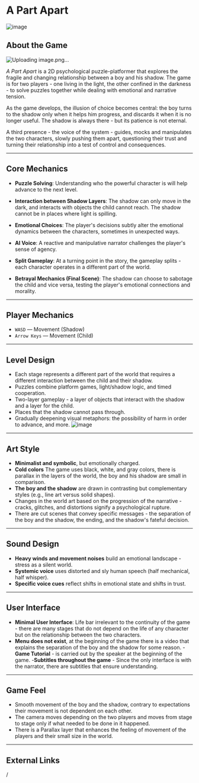 # A Part Apart
![image](https://github.com/user-attachments/assets/617b2ebc-ba06-4e58-ae75-269ec043588c)

## About the Game  
![Uploading image.png…]()

*A Part Apart* is a 2D psychological puzzle-platformer that explores the fragile and changing relationship between a boy and his shadow. The game is for two players - one living in the light, the other confined in the darkness - to solve puzzles together while dealing with emotional and narrative tension.

As the game develops, the illusion of choice becomes central: the boy turns to the shadow only when it helps him progress, and discards it when it is no longer useful. The shadow is always there - but its patience is not eternal.

A third presence - the voice of the system - guides, mocks and manipulates the two characters, slowly pushing them apart, questioning their trust and turning their relationship into a test of control and consequences.

---

## Core Mechanics
- **Puzzle Solving**: Understanding who the powerful character is will help advance to the next level.

- **Interaction between Shadow Layers**: The shadow can only move in the dark, and interacts with objects the child cannot reach. The shadow cannot be in places where light is spilling.

- **Emotional Choices**: The player's decisions subtly alter the emotional dynamics between the characters, sometimes in unexpected ways.

- **AI Voice**: A reactive and manipulative narrator challenges the player's sense of agency.

- **Split Gameplay**: At a turning point in the story, the gameplay splits - each character operates in a different part of the world.

- **Betrayal Mechanics (Final Scene)**: The shadow can choose to sabotage the child and vice versa, testing the player's emotional connections and morality.
---

## Player Mechanics
- `WASD` — Movement (Shadow)
- `Arrow Keys` — Movement (Child)
---

## Level Design
- Each stage represents a different part of the world that requires a different interaction between the child and their shadow.
- Puzzles combine platform games, light/shadow logic, and timed cooperation.
- Two-layer gameplay - a layer of objects that interact with the shadow and a layer for the child.
- Places that the shadow cannot pass through.
- Gradually deepening visual metaphors: the possibility of harm in order to advance, and more.
![image](https://github.com/user-attachments/assets/e9f67926-3d1a-4ccd-92cb-a7117e68da2c)

---

## Art Style
- **Minimalist and symbolic**, but emotionally charged.
- **Cold colors** The game uses black, white, and gray colors, there is parallax in the layers of the world, the boy and his shadow are small in comparison.
- **The boy and the shadow** are drawn in contrasting but complementary styles (e.g., line art versus solid shapes).
- Changes in the world art based on the progression of the narrative - cracks, glitches, and distortions signify a psychological rupture.
- There are cut scenes that convey specific messages - the separation of the boy and the shadow, the ending, and the shadow's fateful decision.
---

## Sound Design
- **Heavy winds and movement noises** build an emotional landscape - stress as a silent world.
- **Systemic voice** uses distorted and sly human speech (half mechanical, half whisper).
- **Specific voice cues** reflect shifts in emotional state and shifts in trust.
---

## User Interface
- **Minimal User Interface**: Life bar irrelevant to the continuity of the game - there are many stages that do not depend on the life of any character but on the relationship between the two characters.
- **Menu does not exist**, at the beginning of the game there is a video that explains the separation of the boy and the shadow for some reason.
-**Game Tutorial** - is carried out by the speaker at the beginning of the game.
-**Subtitles throughout the game** - Since the only interface is with the narrator, there are subtitles that ensure understanding.
---

## Game Feel
- Smooth movement of the boy and the shadow, contrary to expectations their movement is not dependent on each other.
- The camera moves depending on the two players and moves from stage to stage only if what needed to be done in it happened.
- There is a Parallax layer that enhances the feeling of movement of the players and their small size in the world.
---


## External Links
/

